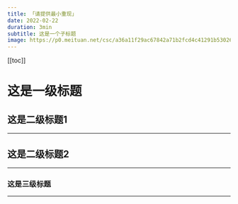 ```yaml
---
title: 「请提供最小重现」
date: 2022-02-22
duration: 3min
subtitle: 这是一个子标题
image: https://p0.meituan.net/csc/a36a11f29ac67842a71b2fcd4c41291b530265.jpg
---
```


[[toc]]

# 这是一级标题

## 这是二级标题1

<hr class="!my-50" />

## 这是二级标题2

<hr class="!my-50" />

### 这是三级标题

<hr class="!my-50" />

